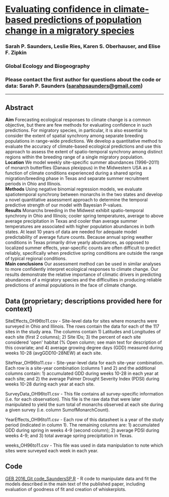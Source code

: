 # [Evaluating confidence in climate-based predictions of population change in a migratory species](http://onlinelibrary.wiley.com/doi/10.1111/geb.12461/full)

### Sarah P. Saunders, Leslie Ries, Karen S. Oberhauser, and Elise F. Zipkin

### Global Ecology and Biogeography

### Please contact the first author for questions about the code or data: Sarah P. Saunders (sarahpsaunders@gmail.com)
__________________________________________________________________________________________________________________________________________

## Abstract
**Aim** Forecasting ecological responses to climate change is a common objective, but there are few methods for evaluating confidence in such predictions. For migratory species, in particular, it is also essential to consider the extent of spatial synchrony among separate breeding populations in range-wide predictions. We develop a quantitative method to evaluate the accuracy of climate-based ecological predictions and use this approach to assess the extent of spatio-temporal synchrony among distinct regions within the breeding range
of a single migratory population.  
**Location** We model weekly site-specific summer abundances (1996–2011) of monarch butterflies (Danaus plexippus) in the Midwestern USA as a function of climate conditions experienced during a shared spring migration/breeding phase in Texas and separate summer recruitment periods in Ohio and Illinois.  
**Methods** Using negative binomial regression models, we evaluate spatiotemporal synchrony between monarchs in the two states and develop a novel quantitative assessment approach to determine the temporal predictive strength of our model with Bayesian P-values.  
**Results** Monarchs breeding in the Midwest exhibit spatio-temporal synchrony in Ohio and Illinois; cooler spring temperatures, average to above average precipitation in Texas and cooler than average summer temperatures are associated with higher population abundances in both states. At least 10 years of data are needed for adequate model predictability of average future counts. Because annual spring weather conditions in Texas primarily drive yearly abundances, as opposed to localized summer effects, year-specific counts are often difficult to predict reliably, specifically when predictive spring conditions are outside the range of typical regional conditions.  
**Main conclusions** Our assessment method can be used in similar analyses to more confidently interpret ecological responses to climate change. Our results demonstrate the relative importance of climatic drivers in predicting abundances of a migratory species and the difficulties in producing reliable predictions of animal populations in the face of climate change.  

## Data (proprietary; descriptions provided here for context)
SiteEffects_OH96to11.csv - Site-level data for sites where monarchs were surveyed in Ohio and Illinois. The rows contain the data for each of the 117 sites in the study area. The columns contain 1) Latitudes and Longitudes of each site (first 2 columns); 2) Site IDs; 3) the percent of each site considered 'open' habitat (% Open column; see main text for description of this covariate; and 4) average growing degree days (GDD) measured during weeks 10-28 (avgGDD10-28NEW) at each site.

SiteYear_OH96to11.csv - Site-year-level data for each site-year combination. Each row is a site-year combination (columns 1 and 2) and the additional columns contain: 1) accumulated GDD during weeks 10-28 in each year at each site; and 2) the average Palmer Drought Severity Index (PDSI) during weeks 10-28 during each year at each site.

SurveyData_OH96to11.csv - This file contains all survey-specific information (i.e. for each observation). This file is the raw data that were later manipulated to yield the sum total of monarchs observed at each site during a given survey (i.e. column SumofMonarchCount).

YearEffects_OH96to11.csv - Each row of this datasheet is a year of the study period (indicated in column 1). The remaining columns are: 1) accumulated GDD during spring in weeks 4-9 (second column); 2) average PDSI during weeks 4-9; and 3) total average spring precipitation in Texas.

weeks_OH96to11.csv - This file was used in data manipulation to note which sites were surveyed each week in each year.

## Code
[GEB 2016_Git code_SaundersSP.R](https://github.com/zipkinlab/Saunders_etal_2016_GEB/blob/master/GEB%202016_Git%20code_SaundersSP.R) - R code to manipulate data and fit the models described in the main text of the published paper, including evaluation of goodness of fit and creation of whiskerplots.
